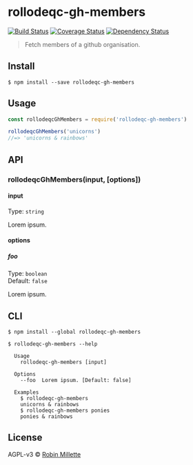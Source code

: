 # rollodeqc-gh-members
[![Build Status](https://travis-ci.org/millette/rollodeqc-gh-members.svg?branch=master)](https://travis-ci.org/millette/rollodeqc-gh-members)
[![Coverage Status](https://coveralls.io/repos/github/millette/rollodeqc-gh-members/badge.svg?branch=master)](https://coveralls.io/github/millette/rollodeqc-gh-members?branch=master)
[![Dependency Status](https://gemnasium.com/badges/github.com/millette/rollodeqc-gh-members.svg)](https://gemnasium.com/github.com/millette/rollodeqc-gh-members)
> Fetch members of a github organisation.

## Install
```
$ npm install --save rollodeqc-gh-members
```

## Usage
```js
const rollodeqcGhMembers = require('rollodeqc-gh-members')

rollodeqcGhMembers('unicorns')
//=> 'unicorns & rainbows'
```

## API
### rollodeqcGhMembers(input, [options])
#### input
Type: `string`

Lorem ipsum.

#### options
##### foo
Type: `boolean`<br>
Default: `false`

Lorem ipsum.

## CLI
```
$ npm install --global rollodeqc-gh-members
```

```
$ rollodeqc-gh-members --help

  Usage
    rollodeqc-gh-members [input]

  Options
    --foo  Lorem ipsum. [Default: false]

  Examples
    $ rollodeqc-gh-members
    unicorns & rainbows
    $ rollodeqc-gh-members ponies
    ponies & rainbows
```


## License
AGPL-v3 © [Robin Millette](http://robin.millette.info)
